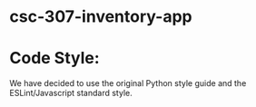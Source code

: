# csc-307-inventory-app

# Code Style:
  We have decided to use the original Python style guide and the ESLint/Javascript standard style.
